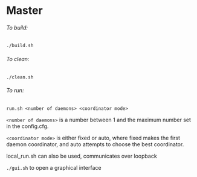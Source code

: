 # Master
###### To build:
```./build.sh```

###### To clean:
```./clean.sh```

###### To run:
```run.sh <number of daemons> <coordinator mode>```

```<number of daemons>``` is a number between 1 and the maximum number set in the config.cfg.

```<coordinator mode>``` is either fixed or auto, where fixed makes the first daemon coordinator, and auto attempts to choose the best coordinator.

local_run.sh can also be used, communicates over loopback

```./gui.sh``` to open a graphical interface

